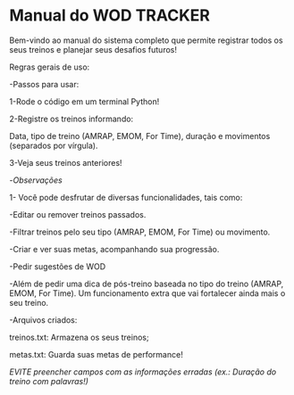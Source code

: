 # Manual do WOD TRACKER #
Bem-vindo ao manual do sistema completo que permite
registrar todos os seus treinos e planejar seus desafios futuros!

Regras gerais de uso:

-Passos para usar:

1-Rode o código em um terminal Python!

2-Registre os treinos informando:

Data, tipo de treino (AMRAP, EMOM, For Time), duração e movimentos (separados por vírgula).

3-Veja seus treinos anteriores!

-*Observações*

1- Você pode desfrutar de diversas funcionalidades, tais como:

-Editar ou remover treinos passados.

-Filtrar treinos pelo seu tipo (AMRAP, EMOM, For Time) ou movimento.

-Criar e ver suas metas, acompanhando sua progressão.

-Pedir sugestões de WOD

-Além de pedir uma dica de pós-treino baseada no tipo do treino (AMRAP, EMOM, For Time). Um funcionamento extra que vai fortalecer ainda mais o seu treino.

-Arquivos criados:

treinos.txt: Armazena os seus treinos;

metas.txt: Guarda suas metas de performance!

*EVITE preencher campos com as informações erradas (ex.: Duração do treino com palavras!)*


